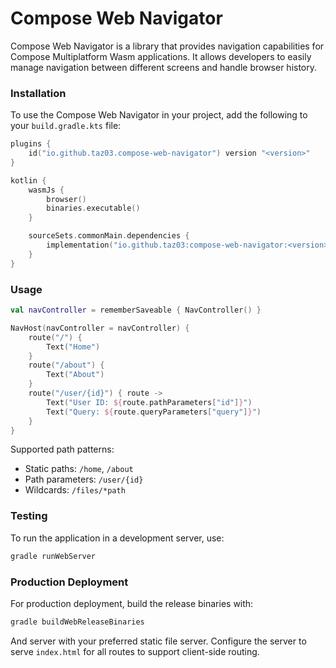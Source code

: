# Compose Web Navigator

Compose Web Navigator is a library that provides navigation capabilities for Compose Multiplatform Wasm applications. It allows developers to easily manage navigation between different screens and handle browser history.

### Installation
To use the Compose Web Navigator in your project, add the following to your `build.gradle.kts` file:

```kotlin
plugins {
    id("io.github.taz03.compose-web-navigator") version "<version>"
}

kotlin {
    wasmJs {
        browser()
        binaries.executable()
    }

    sourceSets.commonMain.dependencies {
        implementation("io.github.taz03:compose-web-navigator:<version>")
    }
}
```

### Usage

```kotlin
val navController = rememberSaveable { NavController() }

NavHost(navController = navController) {
    route("/") {
        Text("Home")
    }
    route("/about") {
        Text("About")
    }
    route("/user/{id}") { route ->
        Text("User ID: ${route.pathParameters["id"]}")
        Text("Query: ${route.queryParameters["query"]}")
    }
}
```

Supported path patterns:
- Static paths: `/home`, `/about`
- Path parameters: `/user/{id}`
- Wildcards: `/files/*path`

### Testing

To run the application in a development server, use:
```bash
gradle runWebServer
```

### Production Deployment

For production deployment, build the release binaries with:
```bash
gradle buildWebReleaseBinaries
```
And server with your preferred static file server. Configure the server to serve `index.html` for all routes to support client-side routing.
